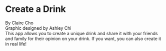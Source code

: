 # Create a Drink
By Claire Cho  
Graphic designed by Ashley Chi  
	This app allows you to create a unique drink and share it with your friends and family for their opinion on your drink. If you want, you can also create it in real life!

